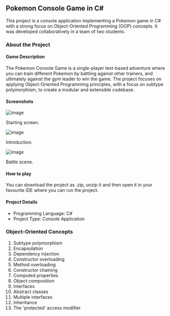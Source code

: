 ## Pokemon Console Game in C#
This project is a console application implementing a Pokemon game in C# with a strong focus on Object-Oriented Programming (OOP) concepts. It was developed collaboratively in a team of two students.

### About the Project
#### Game Description
The Pokemon Console Game is a single-player text-based adventure where you can train different Pokemon by battling against other trainers, and ultimately against the gym leader to win the game. The project focuses on applying Object-Oriented Programming principles, with a focus on subtype polymorphism, to create a modular and extensible codebase.

#### Screenshots
![image](https://github.com/Hanna-Holm/PokemonAdventure/assets/18073317/331aafb6-2ec3-40d2-b98d-ef4e9d4c65c1)

Starting screen.

![image](https://github.com/Hanna-Holm/PokemonAdventure/assets/18073317/28b1ce8f-a0e6-40cf-b87d-6f94cd0b3442)

Introduction. 

![image](https://github.com/Hanna-Holm/PokemonAdventure/assets/18073317/f68a0ac1-118d-4a7d-8cea-a4b569a12aa6)

Battle scene.

#### How to play
You can download the project as .zip, unzip it and then open it in your favourite IDE where you can run the project.

#### Project Details
* Programming Language: C#
* Project Type: Console Application

### Object-Oriented Concepts
1. Subtype polymorphism
2. Encapsulation
3. Dependency injection
4. Constructor overloading
5. Method overloading
6. Constructor chaining
7. Computed properties
8. Object composition
9. Interfaces
10. Abstract classes
11. Multiple interfaces
12. Inheritance
13. The 'protected' access modifier
